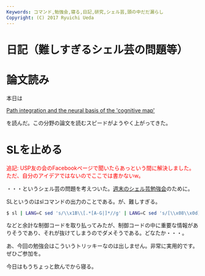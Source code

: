 ```yaml
---
Keywords: コマンド,勉強会,寝る,日記,研究,シェル芸,頭の中だだ漏らし
Copyright: (C) 2017 Ryuichi Ueda
---
```


# 日記（難しすぎるシェル芸の問題等）
<h1>論文読み</h1>

本日は

<a href="http://www.nature.com/nrn/journal/v7/n8/abs/nrn1932.html" target="_blank">Path integration and the neural basis of the 'cognitive map'</a>

を読んだ。この分野の論文を読むスピードがようやく上がってきた。

<h1>SLを止める</h1>

<span style="color:red">追記: USP友の会のFacebookページで聞いたらあっという間に解決しました。ただ、自分のアイデアではないのでここでは書かないw。</span>

・・・というシェル芸の問題を考えついた。<a href="http://usptomo.doorkeeper.jp/events/19679" target="_blank">週末のシェル芸勉強会</a>のために。

SLというのはslコマンドの出力のことである。が、難しすぎる。

```bash
$ sl | LANG=C sed 's/\\x1B\\[.*[A-G|]*//g' | LANG=C sed 's/[\\x08\\x0d]//g' 
```

などと余計な制御コードを取り払ってみたが、制御コードの中に重要な情報がありそうであり、それが抜けてしまうのでダメそうである。どなたか・・・。

あ、今回の勉強会はこういうトリッキーなのは出しません。非常に実用的です。ぜひご参加を。


今日はもうちょっと飲んでから寝る。

